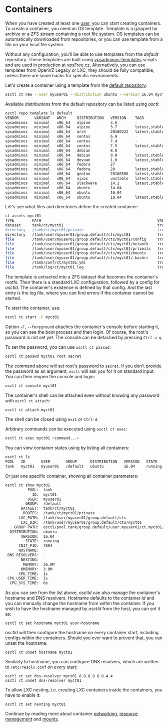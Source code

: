 # Containers
When you have created at least one [user](users.md), you can start creating
containers. To create a container, you need an OS template. Template is
a gzipped tar archive or a ZFS stream containing a root file system.
OS templates can be automatically downloaded from repositories, or
you can use template from a file on your local file system.

Without any configuration, you'll be able to use templates from the *default*
repository. These templates are built using
[vpsadminos-templates](https://github.com/vpsfreecz/build-vpsfree-templates/tree/vpsadminos)
scripts and are used in production at [vpsFree.cz](https://vpsfree.org),
Alternatively, you can use templates from OpenVZ Legacy or LXC, they should be
fully compatible, unless there are some hacks for specific environments.

Let's create a container using a template from the
[default repository](https://templates.vpsadminos.org):

```bash
osctl ct new --user myuser01 --distribution ubuntu --version 16.04 myct01
```

Available distributions from the default repository can be listed using *osctl*:

```bash
osctl repo template ls default
VENDOR       VARIANT   ARCH     DISTRIBUTION   VERSION    TAGS            CACHED
vpsadminos   minimal   x86_64   alpine         3.6        -               -
vpsadminos   minimal   x86_64   alpine         3.7        latest,stable   -
vpsadminos   minimal   x86_64   arch           20180222   latest,stable   -
vpsadminos   minimal   x86_64   centos         6.9        -               -
vpsadminos   minimal   x86_64   centos         7.4        -               -
vpsadminos   minimal   x86_64   centos         7.5        latest,stable   -
vpsadminos   minimal   x86_64   debian         8.0        -               -
vpsadminos   minimal   x86_64   debian         9.0        latest,stable   -
vpsadminos   minimal   x86_64   devuan         1.0        latest,stable   -
vpsadminos   minimal   x86_64   fedora         27         -               -
vpsadminos   minimal   x86_64   fedora         28         latest,stable   -
vpsadminos   minimal   x86_64   gentoo         20180508   latest,stable   -
vpsadminos   minimal   x86_64   nixos          unstable   latest,stable   -
vpsadminos   minimal   x86_64   slackware      14.2       latest,stable   -
vpsadminos   minimal   x86_64   ubuntu         14.04      -               -
vpsadminos   minimal   x86_64   ubuntu         16.04      -               -
vpsadminos   minimal   x86_64   ubuntu         18.04      latest,stable   -
```
Let's see what files and directories define the created container:

```bash
ct assets myct01
TYPE        PATH                                                    VALID   PURPOSE
dataset     tank/ct/myct01                                          true    Container's rootfs dataset
directory   /tank/ct/myct01/private                                 true    Container's rootfs
directory   /tank/user/myuser01/group.default/cts/myct01            true    LXC configuration
file        /tank/user/myuser01/group.default/cts/myct01/config     true    LXC base config
file        /tank/user/myuser01/group.default/cts/myct01/network    true    LXC network config
file        /tank/user/myuser01/group.default/cts/myct01/prlimits   true    LXC resource limits
file        /tank/user/myuser01/group.default/cts/myct01/mounts     true    LXC mounts
file        /tank/user/myuser01/group.default/cts/myct01/.bashrc    true    Shell configuration file for osctl ct su
file        /tank/conf/ct/myct01.yml                                true    Container config for osctld
file        /tank/log/ct/myct01.log                                 true    LXC log file
```

The template is extracted into a ZFS dataset that becomes the container's rootfs.
Then there is a standard LXC configuration, followed by a config for *osctld*.
The container's existence is defined by that config. And the last entry is the
log file, where you can find errors if the container cannot be started.

To start the container, use:

```bash
osctl ct start -F myct01
```

Option `-F`, `--foreground` attaches the container's console before starting it,
so you can see the boot process and then login. Of course, the root's password
is not set yet. The console can be detached by pressing `Ctrl-a q`.

To set the password, you can use `osctl ct passwd`:

```bash
osctl ct passwd myct01 root secret
```

The command above will set root's password to `secret`. If you don't provide
the password as an argument, `osctl` will ask you for it on standard input.
You can then reopen the console and login:

```bash
osctl ct console myct01
```

The container's shell can be attached even without knowing any password with
`osctl ct attach`:

```bash
osctl ct attach myct01
```

The shell can be closed using `exit` or `Ctrl-d`.

Arbitrary commands can be executed using `osctl ct exec`:

```bash
osctl ct exec myct01 <command...>
```

You can view container states using by listing all containers:

```bash
osctl ct ls
POOL   ID       USER       GROUP      DISTRIBUTION   VERSION   STATE     INIT_PID   MEMORY   CPU_TIME 
tank   myct01   myuser01   /default   ubuntu         16.04     running   7894       36.0M    1s
```

Or just one specific container, showing all container parameters:

```bash
osctl ct show myct01
          POOL:  tank
            ID:  myct01
          USER:  myuser01
         GROUP:  /default
       DATASET:  tank/ct/myct01
        ROOTFS:  /tank/ct/myct01/private
      LXC_PATH:  /tank/user/myuser01/group.default/cts
       LXC_DIR:  /tank/user/myuser01/group.default/cts/myct01
    GROUP_PATH:  osctl/pool.tank/group.default/user.myuser01/ct.myct01/user-owned
  DISTRIBUTION:  ubuntu
       VERSION:  16.04
         STATE:  running
      INIT_PID:  7894
      HOSTNAME:  -
 DNS_RESOLVERS:  -
       NESTING:  -
        MEMORY:  36.0M
       KMEMORY:  3.0M
      CPU_TIME:  1s
 CPU_USER_TIME:  1s
  CPU_SYS_TIME:  0s
```

As you can see from the list above, *osctld* can also manage the container's
hostname and DNS resolvers. Hostname defaults to the container *id* and you
can manually change the hostname from within the container. If you wish to have
the hostname managed by *osctld* from the host, you can set it as:

```
osctl ct set hostname myct01 your-hostname
```

*osctld* will then configure the hostname on every container start, including
configs within the containers. Should you ever want to prevent that, you can
unset the hostname:

```
osctl ct unset hostname myct01
```

Similarly to hostname, you can configure DNS resolvers, which are written to
`/etc/resolv.conf` on every start:

```
osctl ct set dns-resolver myct01 8.8.8.8 8.8.4.4
osctl ct unset dns-resolver myct01
```

To allow LXC nesting, i.e. creating LXC containers inside the containers, you
have to enable it:

```
osctl ct set nesting myct01
```

Continue by reading more about container [networking](networking.md),
[resource management](resources.md) and [mounts](mounts.md).
